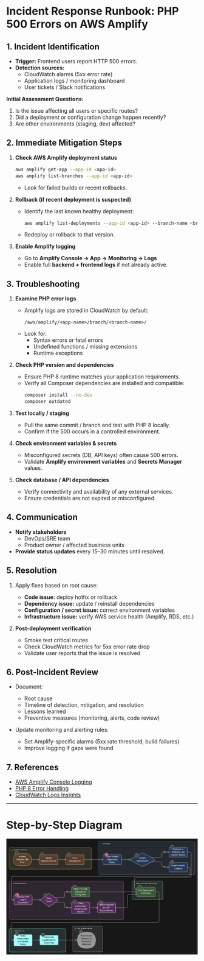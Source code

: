 # Incident Response Runbook: PHP 500 Errors on AWS Amplify

## 1. Incident Identification

- **Trigger:** Frontend users report HTTP 500 errors.
- **Detection sources:**
  - CloudWatch alarms (5xx error rate)
  - Application logs / monitoring dashboard
  - User tickets / Slack notifications

**Initial Assessment Questions:**
1. Is the issue affecting all users or specific routes?
2. Did a deployment or configuration change happen recently?
3. Are other environments (staging, dev) affected?

## 2. Immediate Mitigation Steps

1. **Check AWS Amplify deployment status**
   ```bash
   aws amplify get-app --app-id <app-id>
   aws amplify list-branches --app-id <app-id>
   ```
   - Look for failed builds or recent rollbacks.

2. **Rollback (if recent deployment is suspected)**
   - Identify the last known healthy deployment:
     ```bash
     aws amplify list-deployments --app-id <app-id> --branch-name <branch>
     ```
   - Redeploy or rollback to that version.

3. **Enable Amplify logging**
   - Go to **Amplify Console → App → Monitoring → Logs**
   - Enable full **backend + frontend logs** if not already active.

## 3. Troubleshooting

1. **Examine PHP error logs**
   - Amplify logs are stored in CloudWatch by default:
     ```
     /aws/amplify/<app-name>/branch/<branch-name>/
     ```
   - Look for:
     - Syntax errors or fatal errors
     - Undefined functions / missing extensions
     - Runtime exceptions

2. **Check PHP version and dependencies**
   - Ensure PHP 8 runtime matches your application requirements.
   - Verify all Composer dependencies are installed and compatible:
     ```bash
     composer install --no-dev
     composer outdated
     ```

3. **Test locally / staging**
   - Pull the same commit / branch and test with PHP 8 locally.
   - Confirm if the 500 occurs in a controlled environment.

4. **Check environment variables & secrets**
   - Misconfigured secrets (DB, API keys) often cause 500 errors.
   - Validate **Amplify environment variables** and **Secrets Manager** values.

5. **Check database / API dependencies**
   - Verify connectivity and availability of any external services.
   - Ensure credentials are not expired or misconfigured.

## 4. Communication

- **Notify stakeholders**
  - DevOps/SRE team
  - Product owner / affected business units
- **Provide status updates** every 15–30 minutes until resolved.

## 5. Resolution

1. Apply fixes based on root cause:
   - **Code issue:** deploy hotfix or rollback
   - **Dependency issue:** update / reinstall dependencies
   - **Configuration / secret issue:** correct environment variables
   - **Infrastructure issue:** verify AWS service health (Amplify, RDS, etc.)

2. **Post-deployment verification**
   - Smoke test critical routes
   - Check CloudWatch metrics for 5xx error rate drop
   - Validate user reports that the issue is resolved

## 6. Post-Incident Review

- Document:
  - Root cause
  - Timeline of detection, mitigation, and resolution
  - Lessons learned
  - Preventive measures (monitoring, alerts, code review)

- Update monitoring and alerting rules:
  - Set Amplify-specific alarms (5xx rate threshold, build failures)
  - Improve logging if gaps were found

## 7. References

- [AWS Amplify Console Logging](https://docs.aws.amazon.com/amplify/latest/userguide/monitoring.html)
- [PHP 8 Error Handling](https://www.php.net/manual/en/language.errors.php)
- [CloudWatch Logs Insights](https://docs.aws.amazon.com/AmazonCloudWatch/latest/logs/CWL_QuerySyntax.html)

---

# Step-by-Step Diagram

![Flowchart – PHP 500 on AWS Amplify](./Flowchart-error500PHPAmplify.png)